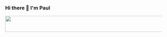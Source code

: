### Hi there 👋 I'm Paul

<a href="https://github.com/akellbl4/spotify-badge">
<img src="https://spotify-badge.vercel.app/api/now-playing.svg" width="540" height="52">
</a>
